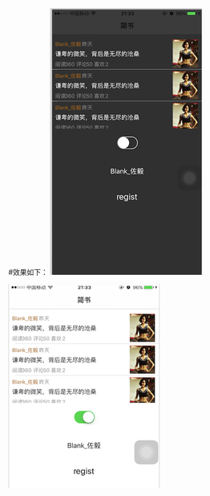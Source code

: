 #效果如下：
![image](https://github.com/summerHearts/skinPeelerDesign/blob/master/RACSignal/ScreenShot/black.png)
  
![image](https://github.com/summerHearts/skinPeelerDesign/blob/master/RACSignal/ScreenShot/white.png)
